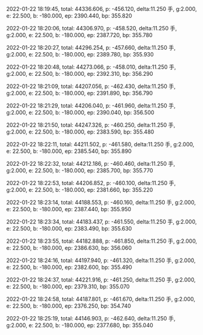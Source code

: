 2022-01-22 18:19:45, total: 44336.606, p: -456.120, delta:11.250 手, g:2.000, e: 22.500, b: -180.000, ep: 2390.440, bp: 355.820

2022-01-22 18:20:06, total: 44306.970, p: -458.520, delta:11.250 手, g:2.000, e: 22.500, b: -180.000, ep: 2387.720, bp: 355.780

2022-01-22 18:20:27, total: 44296.254, p: -457.660, delta:11.250 手, g:2.000, e: 22.500, b: -180.000, ep: 2389.780, bp: 355.930

2022-01-22 18:20:48, total: 44273.066, p: -458.010, delta:11.250 手, g:2.000, e: 22.500, b: -180.000, ep: 2392.310, bp: 356.290

2022-01-22 18:21:09, total: 44207.056, p: -462.430, delta:11.250 手, g:2.000, e: 22.500, b: -180.000, ep: 2391.890, bp: 356.790

2022-01-22 18:21:29, total: 44206.040, p: -461.960, delta:11.250 手, g:2.000, e: 22.500, b: -180.000, ep: 2390.040, bp: 356.500

2022-01-22 18:21:50, total: 44247.326, p: -460.250, delta:11.250 手, g:2.000, e: 22.500, b: -180.000, ep: 2383.590, bp: 355.480

2022-01-22 18:22:11, total: 44211.502, p: -461.580, delta:11.250 手, g:2.000, e: 22.500, b: -180.000, ep: 2385.540, bp: 355.890

2022-01-22 18:22:32, total: 44212.186, p: -460.460, delta:11.250 手, g:2.000, e: 22.500, b: -180.000, ep: 2385.700, bp: 355.770

2022-01-22 18:22:53, total: 44206.852, p: -460.100, delta:11.250 手, g:2.000, e: 22.500, b: -180.000, ep: 2381.660, bp: 355.220

2022-01-22 18:23:14, total: 44188.553, p: -460.160, delta:11.250 手, g:2.000, e: 22.500, b: -180.000, ep: 2387.440, bp: 355.950

2022-01-22 18:23:34, total: 44183.437, p: -461.550, delta:11.250 手, g:2.000, e: 22.500, b: -180.000, ep: 2383.490, bp: 355.630

2022-01-22 18:23:55, total: 44182.888, p: -461.850, delta:11.250 手, g:2.000, e: 22.500, b: -180.000, ep: 2386.630, bp: 356.060

2022-01-22 18:24:16, total: 44197.940, p: -461.320, delta:11.250 手, g:2.000, e: 22.500, b: -180.000, ep: 2382.600, bp: 355.490

2022-01-22 18:24:37, total: 44221.916, p: -461.250, delta:11.250 手, g:2.000, e: 22.500, b: -180.000, ep: 2379.310, bp: 355.070

2022-01-22 18:24:58, total: 44187.801, p: -461.670, delta:11.250 手, g:2.000, e: 22.500, b: -180.000, ep: 2376.250, bp: 354.740

2022-01-22 18:25:19, total: 44146.903, p: -462.640, delta:11.250 手, g:2.000, e: 22.500, b: -180.000, ep: 2377.680, bp: 355.040